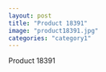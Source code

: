 ```yaml
---
layout: post
title: "Product 18391"
image: "product18391.jpg"
categories: "category1"
---
```

Product 18391
